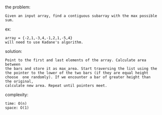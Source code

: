 the problem:

    Given an input array, find a contiguous subarray with the max possible sum. 

ex:

    array = {-2,1,-3,4,-1,2,1,-5,4}  
    will need to use Kadane's algorithm.

solution:

    Point to the first and last elements of the array. Calculate area between  
    the bars and store it as max_area. Start traversing the list using the  
    the pointer to the lower of the two bars (if they are equal height choose  one randomly). If we encounter a bar of greater height than the original,  
    calculate new area. Repeat until pointers meet. 

complexity:

    time: O(n)  
    space: O(1)  